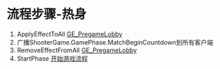 # 流程步骤-热身

1. ApplyEffectToAll [GE_PregameLobby](../GameEffect/GE_PregameLobby.md) 
2. 广播ShooterGame.GamePhase.MatchBeginCountdown到所有客户端
3. RemoveEffectFromAll [GE_PregameLobby](../GameEffect/GE_PregameLobby.md)
4. StartPhase [开始游戏流程](phase_playing.md)
